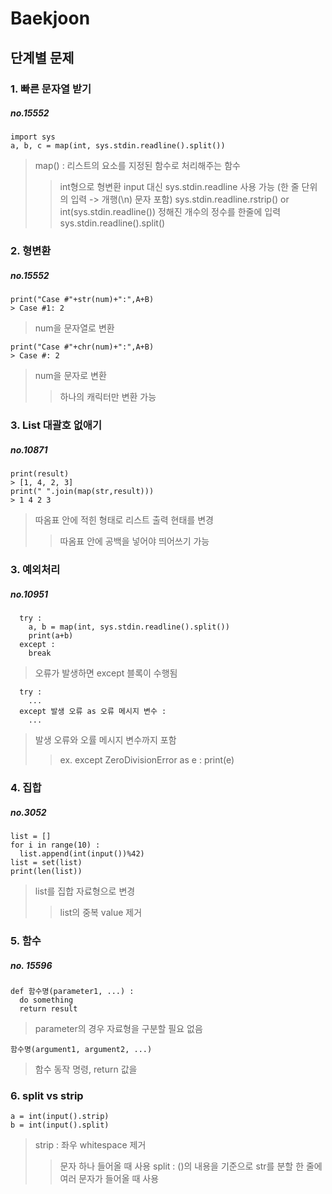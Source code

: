 # Baekjoon 
## 단계별 문제

### 1. 빠른 문자열 받기
##### no.15552
```
import sys
a, b, c = map(int, sys.stdin.readline().split())
```
> map() : 리스트의 요소를 지정된 함수로 처리해주는 함수 
> > int형으로 형변환
> input 대신 sys.stdin.readline 사용 가능 (한 줄 단위의 입력 -> 개행(\n) 문자 포함)
> > sys.stdin.readline.rstrip() or int(sys.stdin.readline())
> > 정해진 개수의 정수를 한줄에 입력 sys.stdin.readline().split()

### 2. 형변환
##### no.15552
```
print("Case #"+str(num)+":",A+B)
> Case #1: 2
```
> num을 문자열로 변환
```
print("Case #"+chr(num)+":",A+B)
> Case #: 2
```
> num을 문자로 변환
> > 하나의 캐릭터만 변환 가능

### 3. List 대괄호 없애기
##### no.10871
```
print(result)
> [1, 4, 2, 3]
print(" ".join(map(str,result)))
> 1 4 2 3
```
> 따옴표 안에 적힌 형태로 리스트 출력 현태를 변경
> > 따옴표 안에 공백을 넣어야 띄어쓰기 가능

### 3. 예외처리
##### no.10951
```
  try :
    a, b = map(int, sys.stdin.readline().split())
    print(a+b)
  except :
    break
```
> 오류가 발생하면 except 블록이 수행됨
```
  try :
    ...
  except 발생 오류 as 오류 메시지 변수 :
    ...
```
> 발생 오류와 오률 메시지 변수까지 포함
> > ex. except ZeroDivisionError as e :
> >     print(e)

### 4. 집합
##### no.3052
```
list = []
for i in range(10) :
  list.append(int(input())%42)
list = set(list)
print(len(list))
```
> list를 집합 자료형으로 변경 
> > list의 중복 value 제거 

### 5. 함수
##### no. 15596
```
def 함수명(parameter1, ...) :
  do something
  return result
```
> parameter의 경우 자료형을 구분할 필요 없음 
```
함수명(argument1, argument2, ...)
```
> 함수 동작 명령, return 값을 

### 6. split vs strip
```
a = int(input().strip)
b = int(input().split)
```
> strip : 좌우 whitespace 제거
> > 문자 하나 들어올 때 사용
> split : ()의 내용을 기준으로 str를 분할
> > 한 줄에 여러 문자가 들어올 때 사용 
